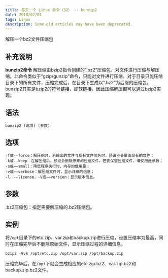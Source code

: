 ```yaml
---
title: 每天一个 Linux 命令（32） -- bunzip2
date: 2018/02/01
tags: Linux
description: Some old articles may have been deprecated.
---
```


解压一个bz2文件压缩包

## 补充说明

**bunzip2命令** 解压缩由bzip2指令创建的”.bz2”压缩包。对文件进行压缩与解压缩。此命令类似于“gzip/gunzip”命令，只能对文件进行压缩。对于目录只能压缩目录下的所有文件，压缩完成后，在目录下生成以“.bz2”为后缀的压缩包。bunzip2其实是bzip2的符号链接，即软链接，因此压缩解压都可以通过bzip2实现。

## 语法

``` plain
bunzip2 (选项) (参数)
```
## 选项

``` plain
-f或--force：解压缩时，若输出的文件与现有文件同名时，预设不会覆盖现有的文件；
-k或——keep：在解压缩后，预设会删除原来的压缩文件。若要保留压缩文件，请使用此参数；
-s或——small：降低程序执行时，内存的使用量；
-v或——verbose：解压缩文件时，显示详细的信息；
-l，--license，-V或——version：显示版本信息。
```
## 参数

.bz2压缩包：指定需要解压缩的.bz2压缩包。

## 实例

将`/opt`目录下的etc.zip、var.zip和backup.zip进行压缩，设置压缩率为最高，同时在压缩完毕后不删除原始文件，显示压缩过程的详细信息。

``` plain
bzip2 -9vk /opt/etc.zip /opt/var.zip /opt/backup.zip
```
压缩完毕后，在`/opt`下就会生成相应的etc.zip.bz2、var.zip.bz2和backup.zip.bz2文件。
